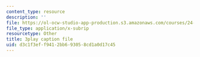 ```yaml
---
content_type: resource
description: ''
file: https://ol-ocw-studio-app-production.s3.amazonaws.com/courses/24-908-creole-language-and-caribbean-identities-spring-2017/d3c1f3eff9412bb693058cd1a0d17c45_8fAGSwTwzxI.srt
file_type: application/x-subrip
resourcetype: Other
title: 3play caption file
uid: d3c1f3ef-f941-2bb6-9305-8cd1a0d17c45
---
```

